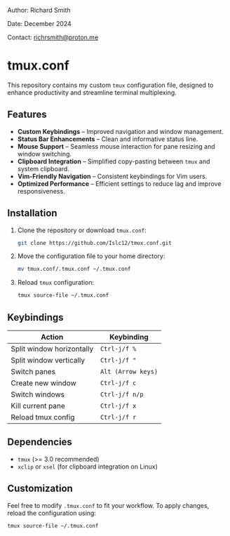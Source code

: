 Author: Richard Smith

Date: December 2024

Contact: richrsmith@proton.me

# tmux.conf

This repository contains my custom `tmux` configuration file, designed to enhance productivity and streamline terminal multiplexing.

## Features
- **Custom Keybindings** – Improved navigation and window management.
- **Status Bar Enhancements** – Clean and informative status line.
- **Mouse Support** – Seamless mouse interaction for pane resizing and window switching.
- **Clipboard Integration** – Simplified copy-pasting between `tmux` and system clipboard.
- **Vim-Friendly Navigation** – Consistent keybindings for Vim users.
- **Optimized Performance** – Efficient settings to reduce lag and improve responsiveness.

## Installation
1. Clone the repository or download `tmux.conf`:
   ```bash
   git clone https://github.com/Islc12/tmux.conf.git
   ```
2. Move the configuration file to your home directory:
   ```bash
   mv tmux.conf/.tmux.conf ~/.tmux.conf
   ```
3. Reload `tmux` configuration:
   ```bash
   tmux source-file ~/.tmux.conf
   ```

## Keybindings
| Action                     | Keybinding           |
|----------------------------|----------------------|
| Split window horizontally  | `Ctrl-j/f %`          |
| Split window vertically    | `Ctrl-j/f "`          |
| Switch panes               | `Alt (Arrow keys)` |
| Create new window          | `Ctrl-j/f c`          |
| Switch windows             | `Ctrl-j/f n/p`      |
| Kill current pane          | `Ctrl-j/f x`          |
| Reload tmux config         | `Ctrl-j/f r`          |

## Dependencies
- `tmux` (>= 3.0 recommended)
- `xclip` or `xsel` (for clipboard integration on Linux)

## Customization
Feel free to modify `.tmux.conf` to fit your workflow. To apply changes, reload the configuration using:
```bash
tmux source-file ~/.tmux.conf
```
